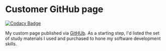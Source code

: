 # Customer GitHub page

[![Codacy Badge](https://api.codacy.com/project/badge/Grade/22379ec446d7454daff4d3edd1ce4a8c)](https://app.codacy.com/app/Vignesh-Durairaj/Vignesh-Durairaj.github.io?utm_source=github.com&utm_medium=referral&utm_content=Vignesh-Durairaj/Vignesh-Durairaj.github.io&utm_campaign=Badge_Grade_Dashboard)

My custom page published via [GitHUb](https://github.io). As a starting step, I'd listed the set of study materials I used and purchased to hone my software development skills.
